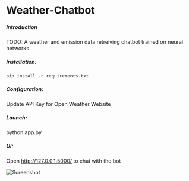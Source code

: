 # Weather-Chatbot

##### Introduction
TODO: A weather and emission data retreiving chatbot trained on neural networks

##### Installation:
```pip install -r requirements.txt```

##### Configuration:

Update API Key for Open Weather Website

##### Launch:
python app.py

##### UI:
Open http://127.0.0.1:5000/  to chat with the bot

![Screenshot](image.png)

